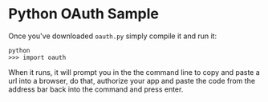 # Python OAuth Sample

Once you've downloaded `oauth.py` simply compile it and run it:

```
python
>>> import oauth
```

When it runs, it will prompt you in the the command line to copy and paste a url into a browser, do that, authorize your app and paste the code from the address bar back into the command and press enter.